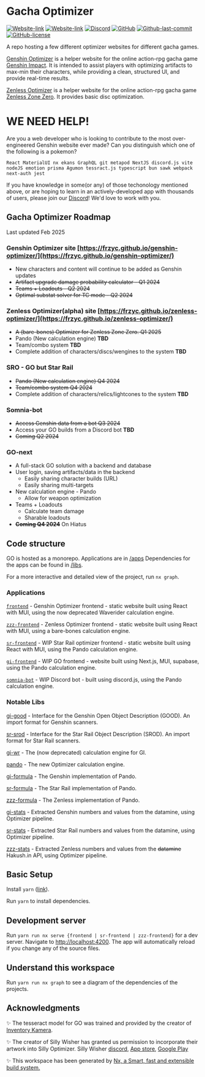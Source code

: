 # Gacha Optimizer

<a href="https://frzyc.github.io/genshin-optimizer"><img alt="Website-link" src="https://img.shields.io/website?url=https%3A%2F%2Ffrzyc.github.io%2Fgenshin-optimizer&style=for-the-badge&logo=data%3Aimage%2Fpng%3Bbase64%2CiVBORw0KGgoAAAANSUhEUgAAACAAAAAgCAYAAABzenr0AAAAAXNSR0IArs4c6QAABDRJREFUWEftV21QVFUYfu62TBAL1lQTuSaK7IqQyWgGsn3I1J%2Fyh81ItdGmFGyzQLQRLMSypLSBLJaEhTkoIgRsfG6IGFM4NIogAiJtlgoN5ORQ1hSwBBEjtzkX98C9bEvTjOs0%2Bf7Z%2B9z33Pc873vOvh8MAJFUFqYHw8QBuBeukSGw7N7LfW3ZjFQWZgDDGF2zr2AXls1gFssVQwzgM1clEomwNjgIQQEyeHtLMD4%2BgYv9AzjV2YupqSmnXD083BG6Phj%2Bfkvh7n4rhkdssJ67gF7rebAsK%2Fx2iJHKFby3YSFrYTLqsNz3vnkbXfn5V2TuzEd94zGHJKK3PoOkhGiOtFD6%2BgeRkmFC5xkrT8UjQJibi%2FPg5ub2t14SLxLfzELNp028NcmvxeD1%2BCin0Zmc%2FBPKKC2PBCUgEjFoOVqOFcuXLngdRm1jCA2PAPklslLmhy8OHwI5uoXku4FLCH9KhenpaW4pJfDQg2tQV17A%2B%2F7jT%2Brx%2BbETWCL1QWriK7h9kTfVJ%2Bl3orK2kcPb0xKgjnqO6my2MZjyCjF46TIe3xiGl1RbeHaf3ZqAto4ePgFN9PMwpMTThV09VjytjKVYpdyMnEwdxeWV9Uh9axeHj1QXIviBQKrbnpWPotJqiitL8qEIXUcxIffBvlI%2BAaEXxAAxZJfVQSvxWV0Rxc0tJxGlSeVw13ELfO65m%2BoIceKAXfTJsYhTv0BxaYUF%2Bsz3%2BASMGYm8UO0rMuOd3NkjCZD7oblhhjWRL090QBWTxD2fbWvAXXfeQXWbItTotX5LsU6rhjZuG8UV1Q1IMZj%2BYwQWeXvhiXAF9eKnK7%2Bgtb3LdRGgOzt4cMkR3DACshW%2BIFlOKOfO92PPRyXX%2FwgcJSiX%2FgtuEhCLxfCSeELuvwy1c2rF%2Fy8R3UzF1z0CwnJ8oKQKO7L30Pxzf6AcTZaD%2F6gcb1Zq0N3zNV2blqxBvFo1W47NFuh3CMpxbEwk0nVkNJiRU6fPIuLFVylWbtmEd7PTZktq1WGkZORyuLFmP9asXkV1BmMeDpXVzq49mIdHFesp3vX%2BfuRfy6K0JSMNaU3Zh7yMW1hcieaWVkgX%2B3Dk5tZ8XXoOzDVHuPWZ6VqQjtguwyOjyMrde60l2wBNdCTPLmlMW9u7uXdzmlIRjjdVYJnvEmd1h9ONjf2OkPAIjIzaOBwY4I8mSzFIY7uQDH7%2FAx57MhJXrwqaUvLhwxvWoezAbojFtzi1ozPkwFw9471dhG2XIwNkqIl8%2BQ20n55pSHkRsL%2FY%2BEgITG%2FruLAL5bfhERhNBaiqOzpPxzAMyD3Sxm6Dp%2Bdt8%2FTEc3Jn2jrO8HQORzMSAXInglbJ4e0lwfjEBC70DeBkexcm%2Fph0Gh2JxJOLJJkvPOyj2TcX0dn9FZ0F7AZY4McbP5zax3OWYeKFQ%2BpCF%2Brf6jnPWbaAjOd%2FASJtuXEC9sEpAAAAAElFTkSuQmCC&label=Genshin%20Optimizer"></a>
<a href="https://frzyc.github.io/zenless-optimizer"><img alt="Website-link" src="https://img.shields.io/website?url=https%3A%2F%2Ffrzyc.github.io%2Fzenless-optimizer&style=for-the-badge&logo=data%3Aimage%2Fpng%3Bbase64%2CiVBORw0KGgoAAAANSUhEUgAAACAAAAAgCAYAAABzenr0AAAAAXNSR0IArs4c6QAABFZJREFUWEfFl39QVFUUx79vFx35JU7kouyMpbarqKBILAIZzqhMgkM7Ca7l5C8gBWaQMhVklZRkNCUdfpRCA8oPK4XYFAQ0IAaIJNAgGHPKHAFZfik%2FcteBTV5zl%2BGyLxbaaXa3%2B99959zz%2Fdzz3rv3HAYATyjyOgSGCQcwF%2BYZSrDsZ49%2B%2ByGBEYq85GCYePPo%2FkOFZQ8zjmJvJQPMISaBwB48hmcQi0ajweMn%2FRN8BbPtscp9BYSOc8DjMejq6kVdQxNa2zv0xVUyQrE3O2ZprC2E%2FQuzDAK4%2FXMLAmS7qa%2B1tRWOxu5FkPQN8Pl8TgyWZXGzogbRR06hu%2Bcxx2YUgGkWFriclQR3N5cp4R88bMfGwFAMDP5J%2FYwCELpjM%2BJiIg3K3IWcfMjjz%2BgHSIjbBxsbK72BvFe5wUHwIrXV%2FNgA2fa92nnF9RyIFr5MbXfv3UfS5xcxrNEgeFsQvDxWUttTlRouHv5aGxmcDEy2BWsrS9RXKWBrY01dDh7%2BBLmXr8LOzhYtdcWcpWs2bMXvfzzUPiNrbtd8C8sZM6iP36YQNDX%2FajjA1s0BOBl%2FYHwXT1VwWy2FSv0Mi0QLUFaYRW0qlRqLVvpygEoVmVjqJKLPdoVH40ZZteEAxd9kwHmpmAbIulSAQ0cTtfNlS8QoKcigtv6BQSyT%2BHEAivLSsdzZiT7bHSlHUen3hgGscHFC4ZV0TsD1AdtB3rNZABITYiDb5E8B6u80Q7plD52bNAMzbW3QUKWApeX4BxR18GPkKUrMA7Dr3UAck0dRsb7%2BQbz6uhRDQ8PmASgvyob4lflULC3zaxw7kcz5Hkz2CjzclyM%2FJ5WKkfOc%2FN%2F3H7SaByAlMQ7SjeupmO7Jp0tgkgyQG%2FGnygJMnz6NaoVFHcG14nLO7k32G4aFvIPY%2FaRAGh09vU8gWfMWNJq%2FTA%2FAMAyqb3yFl%2BYJqVjyuSycPJM2QdwkGfDxliA341MqNjIyAu91MrQ9UpoHID35ODb4%2BlCx8spabHtvv15xo2eA3Pe3KvJhYTFeUu0Mi8bN8tGbS98w6l%2FwfsRO7IsMpjodyi54rg3C8%2BcjkwIsFi%2FAd9fGr2NScCz%2Bl%2Bs4ODwGpWVV2pi0IOHzeagty4PjXAEVO530Bc6mXphUnBhm2c1Ec911js9q3y0g9R8ZpFi9U3MVVjr3iX9gKBp%2FucsF8JS44ko295gllPpKb7Kyta0DKeeztUEqSy5h4fx5FKKp5R7OpmRqy67QHTL4vCahNrX6GZw9%2FDE0PHqf0Ays9fHExbRTU%2B5W16hblu8JfhvyAxEGrc3%2BUoGYj05TX6MAkBMzPzcVri5LpoRoa1fCLzAEfX0DxgUg0UjtcDzuA7zpvw483sTuqrK6Dh%2FGnoCys5sDSVszUnQ4zLY3KI3EibxDZWfPBH%2FSknl5uELo6KBt87q6e3GrvpFWyboLWKDz%2F29Ox9pzlmEixppUg9PwHx21O2fZVNKe%2Fw1oS0dxT5BuXAAAAABJRU5ErkJggg%3D%3D&label=Zenless%20Optimizer"></a>
<a href="https://discord.gg/CXUbQXyfUs"><img alt="Discord" src="https://img.shields.io/discord/785153694478893126?color=%232a364d&label=DISCORD&logo=discord&style=for-the-badge"></a>
<a href="https://github.com/frzyc/genshin-optimizer/blob/master/package.json"><img alt="GitHub" src="https://img.shields.io/github/package-json/v/frzyc/genshin-optimizer?style=for-the-badge"></a>
<a href="https://github.com/frzyc/genshin-optimizer"><img alt="Github-last-commit" src="https://img.shields.io/github/last-commit/frzyc/genshin-optimizer?logo=github&style=for-the-badge"></a>
<a href="https://github.com/frzyc/genshin-optimizer/blob/master/LICENSE"><img alt="GitHub-license" src="https://img.shields.io/github/license/frzyc/genshin-optimizer?style=for-the-badge"></a>

A repo hosting a few different optimizer websites for different gacha games.

[Genshin Optimizer](https://frzyc.github.io/genshin-optimizer) is a helper website for the online action-rpg gacha game [Genshin Impact](https://genshin.hoyoverse.com/). It is intended to assist players with optimizing artifacts to max-min their characters, while providing a clean, structured UI, and provide real-time results.

[Zenless Optimizer](https://frzyc.github.io/zenless-optimizer/) is a helper website for the online action-rpg gacha game [Zenless Zone Zero](https://zenless.hoyoverse.com/). It provides basic disc optimization.

# WE NEED HELP!

Are you a web developer who is looking to contribute to the most over-engineered Genshin website ever made? Can you distinguish which one of the following is a pokemon?

```
React MaterialUI nx ekans GraphQL git metapod NextJS discord.js vite nodeJS emotion prisma Agumon tessract.js typescript bun sawk webpack next-auth jest
```

If you have knowledge in some(or any) of those techonology mentioned above, or are hoping to learn in an actively-developed app with thousands of users, please join our [Discord](https://discord.gg/CXUbQXyfUs)! We'd love to work with you.

## Gacha Optimizer Roadmap

Last updated Feb 2025

### Genshin Optimizer site [https://frzyc.github.io/genshin-optimizer/](https://frzyc.github.io/genshin-optimizer/)

- New characters and content will continue to be added as Genshin updates
- ~~Artifact upgrade damage probability calculator - Q1 2024~~
- ~~Teams + Loadouts - Q2 2024~~
- ~~Optimal substat solver for TC mode - Q2 2024~~

### Zenless Optimizer(alpha) site [https://frzyc.github.io/zenless-optimizer/](https://frzyc.github.io/zenless-optimizer/)

- ~~A (bare-bones) Optimizer for Zenless Zone Zero. Q1 2025~~
- Pando (New calculation engine) **TBD**
- Team/combo system **TBD**
- Complete addition of characters/discs/wengines to the system **TBD**

### SRO - GO but Star Rail

- ~~Pando (New calculation engine) Q4 2024~~
- ~~Team/combo system Q4 2024~~
- Complete addition of characters/relics/lightcones to the system **TBD**

### Somnia-bot

- ~~Access Genshin data from a bot Q3 2024~~
- Access your GO builds from a Discord bot **TBD**
- ~~Coming Q2 2024~~

### GO-next

- A full-stack GO solution with a backend and database
- User login, saving artifacts/data in the backend
  - Easily sharing character builds (URL)
  - Easily sharing multi-targets
- New calculation engine - Pando
  - Allow for weapon optimization
- Teams + Loadouts
  - Calculate team damage
  - Sharable loadouts
- ~~**Coming Q4 2024**~~ On Hiatus

## Code structure

GO is hosted as a monorepo.
Applications are in [/apps](/apps/)
Dependencies for the apps can be found in [/libs](/libs/).

For a more interactive and detailed view of the project, run `nx graph`.

### Applications

[`frontend`](/apps/frontend/) - Genshin Optimizer frontend - static website built using React with MUI, using the now deprecated Waverider calculation engine.

[`zzz-frontend`](/apps/zzz-frontend/) - Zenless Optimizer frontend - static website built using React with MUI, using a bare-bones calculation engine.

[`sr-frontend`](/apps/sr-frontend/) - WIP Star Rail optimizer frontend - static website built using React with MUI, using the Pando calculation engine.

[`gi-frontend`](/apps/gi-frontend/) - WIP GO frontend - website built using Next.js, MUI, supabase, using the Pando calculation engine.

[`somnia-bot`](/apps/somnia/) - WIP Discord bot - built using discord.js, using the Pando calculation engine.

### Notable Libs

[gi-good](/libs/gi/good/) - Interface for the Genshin Open Object Description (GOOD). An import format for Genshin scanners.

[sr-srod](/libs/sr/srod/) - Interface for the Star Rail Object Description (SROD). An import format for Star Rail scanners.

[gi-wr](/libs/gi/wr) - The (now deprecated) calculation engine for GI.

[pando](/libs/pando/engine/) - The new Optimizer calculation engine.

[gi-formula](/libs/gi/formula/) - The Genshin implementation of Pando.

[sr-formula](/libs/sr/formula/) - The Star Rail implementation of Pando.

[zzz-formula](/libs/zzz/formula/) - The Zenless implementation of Pando.

[gi-stats](/libs/gi/stats/) - Extracted Genshin numbers and values from the datamine, using Optimizer pipeline.

[sr-stats](/libs/sr/stats/) - Extracted Star Rail numbers and values from the datamine, using Optimizer pipeline.

[zzz-stats](/libs/zzz/stats/) - Extracted Zenless numbers and values from the ~~datamine~~ Hakush.in API, using Optimizer pipeline.

## Basic Setup

Install `yarn` ([link](https://yarnpkg.com/getting-started/install)).

Run `yarn` to install dependencies.

## Development server

Run `yarn run nx serve {frontend | sr-frontend | zzz-frontend}` for a dev server. Navigate to [http://localhost:4200](http://localhost:4200). The app will automatically reload if you change any of the source files.

## Understand this workspace

Run `yarn run nx graph` to see a diagram of the dependencies of the projects.

## Acknowledgments

✨ The tesseract model for GO was trained and provided by the creator of [Inventory Kamera](https://github.com/Andrewthe13th/Inventory_Kamera).

✨ The creator of Silly Wisher has granted us permission to incorporate their artwork into Silly Optimizer. Silly Wisher [discord](https://discord.com/invite/sillywisher), [App store](https://apps.apple.com/lv/app/silly-wisher/id6444465724https://apps.apple.com/lv/app/silly-wisher/id6444465724), [Google Play](https://play.google.com/store/apps/details?id=com.sketchi.sillywisher)

✨ This workspace has been generated by [Nx, a Smart, fast and extensible build system.](https://nx.dev)

